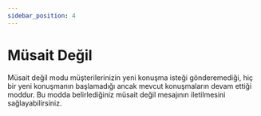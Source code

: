 ```yaml
---
sidebar_position: 4
---
```


#  Müsait Değil

Müsait değil modu müşterilerinizin yeni konuşma isteği gönderemediği, hiç bir yeni konuşmanın başlamadığı ancak mevcut konuşmaların devam ettiği moddur. Bu modda belirlediğiniz müsait değil mesajının iletilmesini sağlayabilirsiniz.
